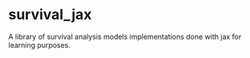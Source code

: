 # survival_jax
A library of survival analysis models implementations done with jax for learning purposes. 
